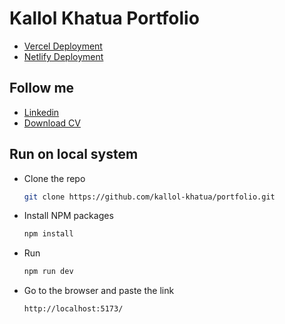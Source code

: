 # Kallol Khatua Portfolio

- <a href="https://kallolkhatua.vercel.app/">Vercel Deployment</a>
- <a href="https://kallolkhatua.netlify.app/">Netlify Deployment</a>

## Follow me

- <a href="https://www.linkedin.com/in/kallolkhatua2005/">Linkedin</a>
- <a download href="./src/assets/KALLOL_KHATUA_RESUME.pdf">Download CV</a>

## Run on local system

- Clone the repo
  ```sh
  git clone https://github.com/kallol-khatua/portfolio.git
  ```
- Install NPM packages
  ```sh
  npm install
  ```
- Run
  ```sh
  npm run dev
  ```
- Go to the browser and paste the link
  ```sh
  http://localhost:5173/
  ```
